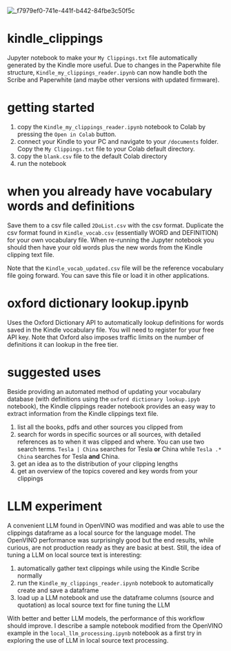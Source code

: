 ![_f7979ef0-741e-441f-b442-84fbe3c50f5c](https://github.com/frasertajima/kindle_clippings/assets/69366820/c5867780-b2e5-4ce7-a26c-b0a3b1bbde3c)

# kindle_clippings
Jupyter notebook to make your `My Clippings.txt` file automatically generated by the Kindle more useful. Due to changes in the Paperwhite file structure, `Kindle_my_clippings_reader.ipynb` can now handle both the Scribe and Paperwhite (and maybe other versions with updated firmware).

# getting started
1. copy the `Kindle_my_clippings_reader.ipynb` notebook to Colab by pressing the `Open in Colab` button.
2. connect your Kindle to your PC and navigate to your `/documents` folder. Copy the `My Clippings.txt` file to your Colab default directory.
3. copy the `blank.csv` file to the default Colab directory
4. run the notebook

# when you already have vocabulary words and definitions
Save them to a csv file called `2DoList.csv` with the csv format. Duplicate the csv format found in `Kindle_vocab.csv` (essentially WORD and DEFINITION) for your own vocabulary file. When re-running the Jupyter notebook you should then have your old words plus the new words from the Kindle clipping text file.

Note that the `Kindle_vocab_updated.csv` file will be the reference vocabulary file going forward. You can save this file or load it in other applications.

# oxford dictionary lookup.ipynb
Uses the Oxford Dictionary API to automatically lookup definitions for words saved in the Kindle vocabulary file. You will need to register for your free API key. Note that Oxford also imposes traffic limits on the number of definitions it can lookup in the free tier.

# suggested uses
Beside providing an automated method of updating your vocabulary database (with definitions using the `oxford dictionary lookup.ipyb` notebook), the Kindle clippings reader notebook provides an easy way to extract information from the Kindle clippings text file.
1. list all the books, pdfs and other sources you clipped from
2. search for words in specific sources or all sources, with detailed references as to when it was clipped and where. You can use two search terms. `Tesla | China` searches for Tesla **or** China while `Tesla .* China` searches for Tesla **and** China.
3. get an idea as to the distribution of your clipping lengths
4. get an overview of the topics covered and key words from your clippings

# LLM experiment
A convenient LLM found in OpenVINO was modified and was able to use the clippings dataframe as a local source for the language model. The OpenVINO performance was surprisingly good but the end results, while curious, are not production ready as they are basic at best. Still, the idea of tuning a LLM on local source text is interesting:
1. automatically gather text clippings while using the Kindle Scribe normally
2. run the `Kindle_my_clippings_reader.ipynb` notebook to automatically create and save a dataframe
3. load up a LLM notebook and use the dataframe columns (source and quotation) as local source text for fine tuning the LLM

With better and better LLM models, the performance of this workflow should improve. I describe a sample notebook modified from the OpenVINO example in the `local_llm_processing.ipynb` notebook as a first try in exploring the use of LLM in local source text processing.
